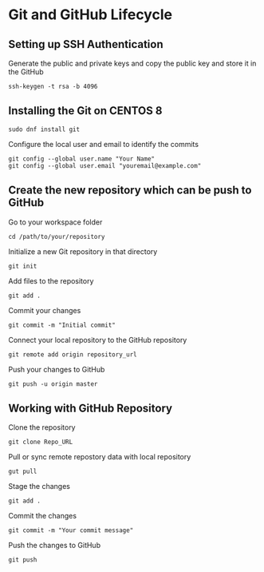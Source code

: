 # Git and GitHub Lifecycle

## Setting up SSH Authentication

Generate the public and private keys and copy the public key and store it in the GitHub
```
ssh-keygen -t rsa -b 4096
```

## Installing the Git on CENTOS 8

```
sudo dnf install git
```
Configure the local user and email to identify the commits
```
git config --global user.name "Your Name"
git config --global user.email "youremail@example.com"
```

## Create the new repository which can be push to GitHub

Go to your workspace folder
```
cd /path/to/your/repository
```
Initialize a new Git repository in that directory
```
git init
```
Add files to the repository
```
git add .
```
Commit your changes
```
git commit -m "Initial commit"
```
Connect your local repository to the GitHub repository
```
git remote add origin repository_url
```
Push your changes to GitHub
```
git push -u origin master
```

## Working with GitHub Repository 

Clone the repository
```
git clone Repo_URL
```
Pull or sync remote repostory data with local repository
```
gut pull
```
Stage the changes
```
git add .
```
Commit the changes
```
git commit -m "Your commit message"
```
Push the changes to GitHub
```
git push
````
